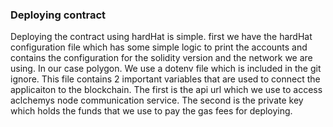 ### Deploying contract
  Deploying the contract using hardHat is simple. first we have the hardHat configuration file which has some simple logic to print the accounts and contains the configuration for the solidity version and the network we are using. In our case polygon.
  We use a dotenv file which is included in the git ignore. This file contains 2 important variables that are used to connect the applicaiton to the blockchain. The first is the api url which we use to access aclchemys node communication service. The second is the private key which holds the funds that we use to pay the gas fees for deploying. 
